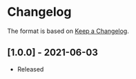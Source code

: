 # Changelog

The format is based on [Keep a Changelog](https://keepachangelog.com/en/1.0.0/).

## [1.0.0] - 2021-06-03
- Released

